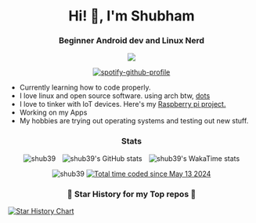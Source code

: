 <h1 align="center">Hi! 👋, I'm Shubham</h1>
<h3 align="center">Beginner Android dev and Linux Nerd</h3>
<div align="center"> 
  
[![](https://img.shields.io/badge/website-red?style=for-the-badge&logo=browser&color=CCE8E9&logoColor=D9E0EE&labelColor=292324)](https://shub39.netlify.app) 

</div>

<div align="center">
  
[![spotify-github-profile](https://spotify-github-profile.kittinanx.com/api/view?uid=31z7oxobdiwrat5belvf7biitlny&cover_image=true&theme=novatorem&show_offline=false&background_color=121212&interchange=true&bar_color=53b14f&bar_color_cover=false)](https://spotify-github-profile.kittinanx.com/api/view?uid=31z7oxobdiwrat5belvf7biitlny&redirect=true)

</div>

- Currently learning how to code properly.
- I love linux and open source software. using arch btw, [dots](https://github.com/shub39/dotfiles/)
- I love to tinker with IoT devices. Here's my <a href="https://github.com/shub39/biometric-attendance"> Raspberry pi project. </a>
- Working on my Apps
- My hobbies are trying out operating systems and testing out new stuff.


<h3 align="center">Stats</h3>
<p align="center">
  <img src="https://github-readme-stats.vercel.app/api/top-langs?username=shub39&show_icons=true&theme=gruvbox&locale=en&layout=compact" alt="shub39" style="margin-right: 10px;" />
  <img src="https://github-readme-stats.vercel.app/api?username=shub39&show_icons=true&theme=gruvbox" alt="shub39's GitHub stats" style="margin-right: 10px;" />
  <img src="https://github-readme-stats.vercel.app/api/wakatime?username=shub39&theme=gruvbox" alt="shub39's WakaTime stats" />
</p>

<p align="center">
  <img src="https://komarev.com/ghpvc/?username=shub39&label=Potential%20Lovers&color=0e75b6" alt="shub39" />
  <a href="https://wakatime.com/@751017ec-628e-43ac-b25d-73504a6baa8f"><img src="https://wakatime.com/badge/user/751017ec-628e-43ac-b25d-73504a6baa8f.svg" alt="Total time coded since May 13 2024" /></a>
</p>

<h3 align="center">🌟 Star History for my Top repos 🌟</h3>

[![Star History Chart](https://api.star-history.com/svg?repos=shub39/Grit,shub39/Rush,shub39/dotfiles&type=Date)](https://star-history.com/#shub39/Grit&shub39/Rush&shub39/dotfiles&Date)
